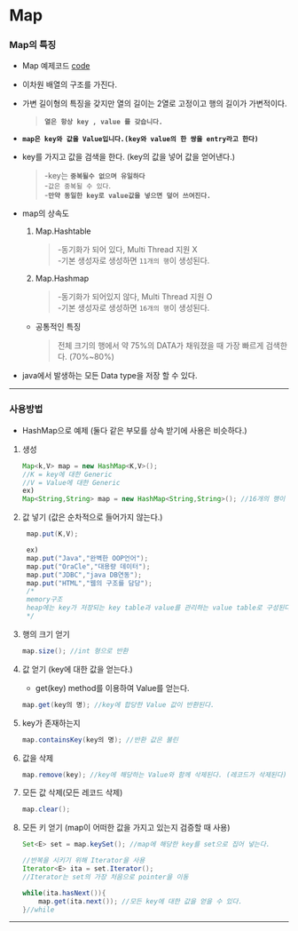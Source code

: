 Map
===

### Map의 특징

* Map 예제코드 [code](https://github.com/LeeWoooo/SIST_Class/blob/master/Java/Day(20.11.17)/Map/UseMap.java)

* 이차원 배열의 구조를 가진다.

* 가변 길이형의 특징을 갖지만 열의 길이는 2열로 고정이고 행의 길이가 가변적이다.
    > **`열은 항상 key , value 를 갖습니다.`**

* **`map은 key와 값을 Value입니다.(key와 value의 한 쌍을 entry라고 한다)`**

* key를 가지고 값을 검색을 한다. (key의 값을 넣어 값을 얻어낸다.)
    > -key는 **`중복될수 없으며 유일하다`** <br>
    -`값은 중복될 수 있다`.<br>
    -**`만약 동일한 key로 value값을 넣으면 덮어 쓰여진다.`**

* map의 상속도
    1. Map.Hashtable
        >-동기화가 되어 있다, Multi Thread 지원 X <br>
        -기본 생성자로 생성하면 `11개의 행`이 생성된다.
    2. Map.Hashmap
        >-동기화가 되어있지 않다, Multi Thread 지원 O <br>
        -기본 생성자로 생성하면 `16개의 행`이 생성된다.

    * 공통적인 특징
        >전체 크기의 행에서 약 75%의 DATA가 채워졌을 때 가장 빠르게 검색한다. (70%~80%)

* java에서 발생하는 모든 Data type을 저장 할 수 있다.

---

### 사용방법

* HashMap으로 예제 (둘다 같은 부모를 상속 받기에 사용은 비슷하다.)

1. 생성
    ```java
    Map<k,V> map = new HashMap<K,V>();
    //K = key에 대한 Generic
    //V = Value에 대한 Generic
    ex)
    Map<String,String> map = new HashMap<String,String>(); //16개의 행이 생성
    ```
2. 값 넣기 (값은 순차적으로 들어가지 않는다.)
    ```java
     map.put(K,V);

     ex)
     map.put("Java","완벽한 OOP언어");
     map.put("OraCle","대용량 데이터");
     map.put("JDBC","java DB연동");
     map.put("HTML","웹의 구조를 담당");
     /*
     memory구조
     heap에는 key가 저장되는 key table과 value를 관리하는 value table로 구성된다.
     */
     ```

3. 행의 크기 얻기
    ```java
    map.size(); //int 형으로 반환
    ```
4. 값 얻기 (key에 대한 값을 얻는다.)
    * get(key) method를 이용하여 Value를 얻는다.
    ```java
    map.get(key의 명); //key에 합당한 Value 값이 반환된다.
    ```
5. key가 존재하는지 
    ```java
    map.containsKey(key의 명); //반환 값은 불린
    ```
6. 값을 삭제
    ```java
    map.remove(key); //key에 해당하는 Value와 함께 삭제된다. (레코드가 삭제된다)
    ```
7. 모든 값 삭제(모든 레코드 삭제)
    ```java
    map.clear();
    ```
8. 모든 키 얻기 (map이 어떠한 값을 가지고 있는지 검증할 때 사용)
    ```java
    Set<E> set = map.keySet(); //map에 해당한 key를 set으로 집어 넣는다.
    
    //반복을 시키기 위해 Iterator을 사용
    Iterator<E> ita = set.Iterator(); 
    //Iterator는 set의 가장 처음으로 pointer을 이동

    while(ita.hasNext()){
        map.get(ita.next()); //모든 key에 대한 값을 얻을 수 있다.
    }//while
    ```

---
